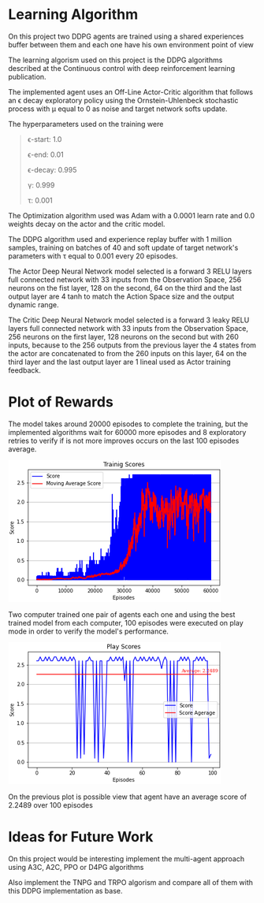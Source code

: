 # Learning Algorithm

On this project two DDPG agents are trained using a shared experiences
buffer between them and each one have his own environment point of view

The learning algorism used on this project is the DDPG algorithms
described at the Continuous control with deep reinforcement learning
publication.

The implemented agent uses an Off-Line Actor-Critic algorithm that
follows an ϵ decay exploratory policy using the Ornstein-Uhlenbeck
stochastic process with µ equal to 0 as noise and target network softs
update.

The hyperparameters used on the training were

> ϵ-start: 1.0
>
> ϵ-end: 0.01
>
> ϵ-decay: 0.995
>
> γ: 0.999
>
> τ: 0.001

The Optimization algorithm used was Adam with a 0.0001 learn rate and
0.0 weights decay on the actor and the critic model.

The DDPG algorithm used and experience replay buffer with 1 million
samples, training on batches of 40 and soft update of target network's
parameters with τ equal to 0.001 every 20 episodes.

The Actor Deep Neural Network model selected is a forward 3 RELU layers
full connected network with 33 inputs from the Observation Space, 256
neurons on the fist layer, 128 on the second, 64 on the third and the
last output layer are 4 tanh to match the Action Space size and the
output dynamic range.

The Critic Deep Neural Network model selected is a forward 3 leaky RELU
layers full connected network with 33 inputs from the Observation Space,
256 neurons on the first layer, 128 neurons on the second but with 260
inputs, because to the 256 outputs from the previous layer the 4 states
from the actor are concatenated to from the 260 inputs on this layer, 64
on the third layer and the last output layer are 1 lineal used as Actor
training feedback.

# Plot of Rewards

The model takes around 20000 episodes to complete the training, but the
implemented algorithms wait for 60000 more episodes and 8 exploratory
retries to verify if is not more improves occurs on the last 100
episodes average.

![](./docs/img/media/Trainign_Score.png)

Two computer trained one pair of agents each one and using the best trained model from
each computer, 100 episodes were executed on play mode in order to
verify the model's performance.

![](./docs/img/media/Playing_Score.png)

On the previous plot is possible view that agent have an average score
of 2.2489 over 100 episodes

# Ideas for Future Work

On this project would be interesting implement the multi-agent approach
using A3C, A2C, PPO or D4PG algorithms

Also implement the TNPG and TRPO algorism and compare all of them with
this DDPG implementation as base.
